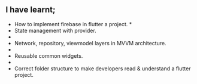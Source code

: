 ## I have learnt;

*  How to implement firebase in flutter a project.
* 
*  State management with provider.
*  
*  Network, repository, viewmodel layers in MVVM architecture.
* 
*  Reusable common widgets.
* 
*  Correct folder structure to make developers read & understand a flutter project.
